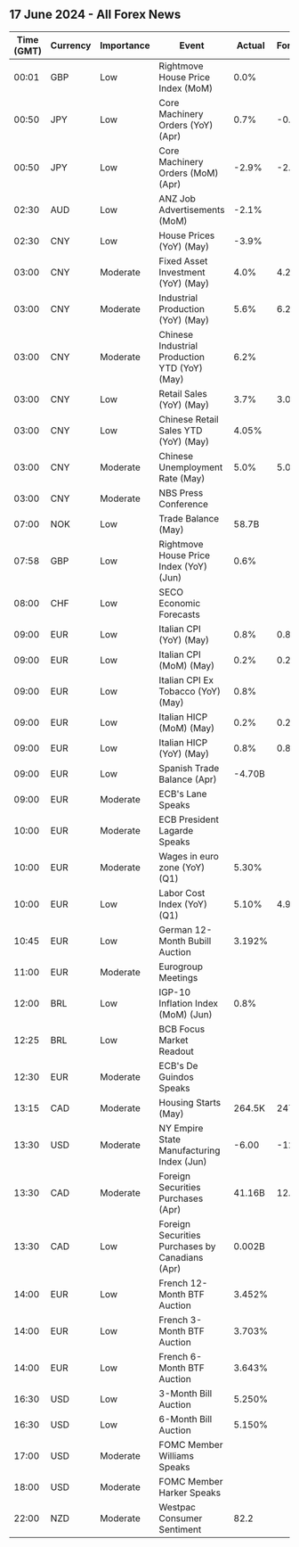 ## 17 June 2024 - All Forex News

| Time (GMT) | Currency | Importance | Event | Actual | Forecast | Previous |
|------|----------|------------|-------|--------|----------|----------|
| 00:01 | GBP | Low | Rightmove House Price Index (MoM) | 0.0% |  | 0.8% |
| 00:50 | JPY | Low | Core Machinery Orders (YoY) (Apr) | 0.7% | -0.1% | 2.7% |
| 00:50 | JPY | Low | Core Machinery Orders (MoM) (Apr) | -2.9% | -2.9% | 2.9% |
| 02:30 | AUD | Low | ANZ Job Advertisements (MoM) | -2.1% |  | -2.3% |
| 02:30 | CNY | Low | House Prices (YoY) (May) | -3.9% |  | -3.1% |
| 03:00 | CNY | Moderate | Fixed Asset Investment (YoY) (May) | 4.0% | 4.2% | 4.2% |
| 03:00 | CNY | Moderate | Industrial Production (YoY) (May) | 5.6% | 6.2% | 6.7% |
| 03:00 | CNY | Moderate | Chinese Industrial Production YTD (YoY) (May) | 6.2% |  | 6.3% |
| 03:00 | CNY | Low | Retail Sales (YoY) (May) | 3.7% | 3.0% | 2.3% |
| 03:00 | CNY | Low | Chinese Retail Sales YTD (YoY) (May) | 4.05% |  | 4.13% |
| 03:00 | CNY | Moderate | Chinese Unemployment Rate (May) | 5.0% | 5.0% | 5.0% |
| 03:00 | CNY | Moderate | NBS Press Conference |  |  |  |
| 07:00 | NOK | Low | Trade Balance (May) | 58.7B |  | 65.8B |
| 07:58 | GBP | Low | Rightmove House Price Index (YoY) (Jun) | 0.6% |  | 0.6% |
| 08:00 | CHF | Low | SECO Economic Forecasts |  |  |  |
| 09:00 | EUR | Low | Italian CPI (YoY) (May) | 0.8% | 0.8% | 0.8% |
| 09:00 | EUR | Low | Italian CPI (MoM) (May) | 0.2% | 0.2% | 0.1% |
| 09:00 | EUR | Low | Italian CPI Ex Tobacco (YoY) (May) | 0.8% |  | 0.8% |
| 09:00 | EUR | Low | Italian HICP (MoM) (May) | 0.2% | 0.2% | 0.5% |
| 09:00 | EUR | Low | Italian HICP (YoY) (May) | 0.8% | 0.8% | 0.9% |
| 09:00 | EUR | Low | Spanish Trade Balance (Apr) | -4.70B |  | -2.00B |
| 09:00 | EUR | Moderate | ECB's Lane Speaks |  |  |  |
| 10:00 | EUR | Moderate | ECB President Lagarde Speaks |  |  |  |
| 10:00 | EUR | Moderate | Wages in euro zone (YoY) (Q1) | 5.30% |  | 3.20% |
| 10:00 | EUR | Low | Labor Cost Index (YoY) (Q1) | 5.10% | 4.90% | 3.40% |
| 10:45 | EUR | Low | German 12-Month Bubill Auction | 3.192% |  | 3.371% |
| 11:00 | EUR | Moderate | Eurogroup Meetings |  |  |  |
| 12:00 | BRL | Low | IGP-10 Inflation Index (MoM) (Jun) | 0.8% |  | 1.1% |
| 12:25 | BRL | Low | BCB Focus Market Readout |  |  |  |
| 12:30 | EUR | Moderate | ECB's De Guindos Speaks |  |  |  |
| 13:15 | CAD | Moderate | Housing Starts (May) | 264.5K | 247.0K | 241.1K |
| 13:30 | USD | Moderate | NY Empire State Manufacturing Index (Jun) | -6.00 | -12.50 | -15.60 |
| 13:30 | CAD | Moderate | Foreign Securities Purchases (Apr) | 41.16B | 12.30B | 14.38B |
| 13:30 | CAD | Low | Foreign Securities Purchases by Canadians (Apr) | 0.002B |  | 35.610B |
| 14:00 | EUR | Low | French 12-Month BTF Auction | 3.452% |  | 3.517% |
| 14:00 | EUR | Low | French 3-Month BTF Auction | 3.703% |  | 3.681% |
| 14:00 | EUR | Low | French 6-Month BTF Auction | 3.643% |  | 3.624% |
| 16:30 | USD | Low | 3-Month Bill Auction | 5.250% |  | 5.250% |
| 16:30 | USD | Low | 6-Month Bill Auction | 5.150% |  | 5.165% |
| 17:00 | USD | Moderate | FOMC Member Williams Speaks |  |  |  |
| 18:00 | USD | Moderate | FOMC Member Harker Speaks |  |  |  |
| 22:00 | NZD | Moderate | Westpac Consumer Sentiment | 82.2 |  | 93.2 |
